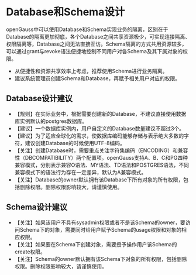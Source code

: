 # Database和Schema设计

openGauss中可以使用Database和Schema实现业务的隔离，区别在于Database的隔离更加彻底，各个Database之间共享资源极少，可实现连接隔离、权限隔离等，Database之间无法直接互访。Schema隔离的方式共用资源较多，可以通过grant与revoke语法便捷地控制不同用户对各Schema及其下属对象的权限。

-   从便捷性和资源共享效率上考虑，推荐使用Schema进行业务隔离。
-   建议系统管理员创建Schema和Database，再赋予相关用户对应的权限。

## Database设计建议<a name="zh-cn_topic_0097078336_section6542627416593"></a>

-   【规则】在实际业务中，根据需要创建新的Database，不建议直接使用数据库实例默认的postgres数据库。
-   【建议】一个数据库实例内，用户自定义的Database数量建议不超过3个。
-   【建议】为了适应全球化的需求，使数据库编码能够存储与表示绝大多数的字符，建议创建Database的时候使用UTF-8编码。
-   【关注】创建Database时，需要重点关注字符集编码（ENCODING）和兼容性（DBCOMPATIBILITY）两个配置项。openGauss支持A、B、C和PG四种兼容模式，分别表示兼容O语法、MY语法、TD语法和POSTGRES语法，不同兼容模式下的语法行为存在一定差异，默认为A兼容模式。
-   【关注】Database的owner默认拥有该Database下所有对象的所有权限，包括删除权限。删除权限影响较大，请谨慎使用。

## Schema设计建议<a name="zh-cn_topic_0097078336_section11591445165916"></a>

-   【关注】如果该用户不具有sysadmin权限或者不是该Schema的owner，要访问Schema下的对象，需要同时给用户赋予Schema的usage权限和对象的相应权限。
-   【关注】如果要在Schema下创建对象，需要授予操作用户该Schema的create权限。
-   【关注】Schema的owner默认拥有该Schema下对象的所有权限，包括删除权限。删除权限影响较大，请谨慎使用。

